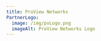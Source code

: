 ```yaml
---
title: ProView Networks
PartnerLogo:
  image: /img/pvLogo.png
  imageAlt: ProView Networks Logo
---
```


